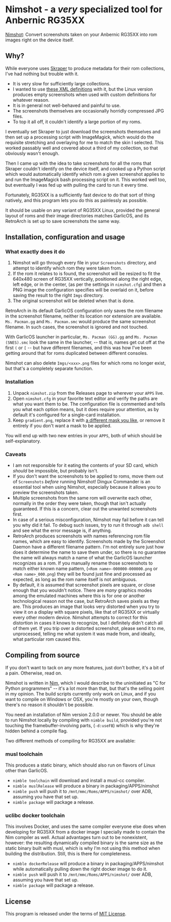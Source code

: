 # Nimshot - a *very* specialized tool for Anbernic RG35XX

[Nimshot](https://github.com/mihara/nimshot): Convert screenshots taken on your Anbernic RG35XX into rom images right on the device itself.

## Why?

While everyone uses [Skraper](https://www.skraper.net/) to produce metadata for their rom collections, I've had nothing but trouble with it.

+ It is very slow for sufficiently large collections.
+ I wanted to use [these XML definitions](https://github.com/timault/Garlic-Os-Skraper-) with it, but the Linux version produces empty screenshots when used with custom definitions for whatever reason.
+ It is in general not well-behaved and painful to use.
+ The screenshots themselves are occasionally horridly compressed JPG files.
+ To top it all off, it couldn't identify a large portion of my roms.

I eventually set Skraper to just download the screenshots themselves and then set up a processing script with ImageMagick, which would do the requisite stretching and overlaying for me to match the skin I selected. This worked passably well and covered about a third of my collection, so that obviously wasn't enough.

Then I came up with the idea to take screenshots for all the roms that Skraper couldn't identify on the device itself, and cooked up a Python script which would automatically identify which rom a given screenshot applies to and run the ImageMagick bash processing script on it. This worked well too, but eventually I was fed up with pulling the card to run it every time.

Fortunately, RG35XX is a sufficiently fast device to do that sort of thing natively, and this program lets you do this as painlessly as possible.

It should be usable on any variant of RG35XX Linux, provided the general layout of roms and their image directories matches GarlicOS, and its RetroArch is set up to save screenshots the same way.

## Installation, configuration and usage

### What exactly does it do

1. Nimshot will go through every file in your `Screenshots` directory, and attempt to identify which rom they were taken from.
2. If the rom it relates to is found, the screenshot will be resized to fit the 640x480 screen of RG35XX vertically, positioned along the right edge, left edge, or in the center, (as per the settings in `nimshot.cfg`) and then a PNG image the configuration specifies will be overlaid on it, before saving the result to the right `Imgs` directory.
3. The original screenshot will be deleted when that is done.

RetroArch in its default GarlicOS configuration only saves the rom filename in the screenshot filename, neither its location nor extension are available. `Ms. Pacman.gg` and `Ms. Pacman.smc` would produce the same screenshot filename. In such cases, the screenshot is ignored and not touched.

With GarlicOS launcher in particular, `Ms. Pacman (GG).gg` and `Ms. Pacman (SNES).smc` look the same in the launcher, -- that is, names get cut off at the first `(` or `[` -- but have different filenames, and this was how I've been getting around that for roms duplicated between different consoles.

Nimshot can also delete `Imgs/<xxx>.png` files for which roms no longer exist, but that's a completely separate function.

### Installation

1. Unpack `nimshot.zip` from the Releases page to wherever your `APPS` live.
2. Open `nimshot.cfg` in your favorite text editor and verify the paths are what you want them to be. The configuration file is commented and tells you what each option means, but it does require your attention, as by default it's configured for a single-card installation.
3. Keep `gradient.png`, replace it with [a different mask you like](https://github.com/timault/Garlic-Os-Skraper-), or remove it entirely if you don't want a mask to be applied.

You will end up with two new entries in your `APPS`, both of which should be self-explanatory.

### Caveats

+ I am not responsible for it eating the contents of your SD card, which *should* be impossible, but probably isn't.
+ If you don't want the screenshots to be applied to roms, move them out of `Screenshots` *before* running Nimshot! Dingux Commander is an essential tool when using Nimshot, especially because it allows you to preview the screenshots taken.
+ Multiple screenshots from the same rom will overwrite each other, normally in the order they were taken, though that isn't actually guaranteed. If this is a concern, clear out the unwanted screenshots first.
+ In case of a serious misconfiguration, Nimshot may fail before it can tell you why did it fail. To debug such issues, try to run it through `adb shell` and see what the error message is, if anything.
+ RetroArch produces screenshots with names referencing rom file names, which are easy to identify. Screenshots made by the Screenshot Daemon have a different filename pattern. I'm not entirely sure just how does it determine the name to save them under, so there is no guarantee the name will always match a name of what the GarlicOS launcher recognizes as a rom. If you manually rename those screenshots to match either known name pattern, (`<Rom name>-000000-000000.png` or `<Rom name>_000.png`) they will be found just fine and processed as expected, as long as the rom name itself is not ambiguous.
+ By default, it is assumed that screenshot pixels are square, or close enough that you wouldn't notice. There are *many* graphics modes among the emulated machines where this is for one or another technological reason not the case, but RetroArch saves pixels as they are. This produces an image that looks very distorted when you try to view it on a display with square pixels, like that of RG35XX or virtually every other modern device. Nimshot attempts to correct for this distortion in cases it knows to recognize, but I definitely didn't catch all of them yet. If you trip over a distorted screenshot, please send it to me, unprocessed, telling me what system it was made from, and ideally, what particular rom caused this.

## Compiling from source

If you don't want to tack on any more features, just don't bother, it's a bit of a pain. Otherwise, read on.

Nimshot is written in [Nim](https://nim-lang.org/), which I would describe to the uninitiated as "C for Python programmers" -- it's a lot more than that, but that's the selling point in my opinion. The build scripts currently only work on Linux, and if you want to compile on Windows or OSX, you're mostly on your own, though there's no reason it shouldn't be possible.

You need an installation of Nim version 2.0.0 or newer. You should be able to run Nimshot locally by compiling with `nimble build`, provided you're not touching the framebuffer-involving parts, (`-d:useFB`) which is why they're hidden behind a compile flag.

Two different methods of compiling for RG35XX are available:

### musl toolchain

This produces a static binary, which should also run on flavors of Linux other than GarlicOS.

+ `nimble toolchain` will download and install a musl-cc compiler.
+ `nimble muslRelease` will produce a binary in packaging/APPS/nimshot
+ `nimble push` will push it to `/mnt/mmc/Roms/APPS/nimshot/` over ADB, assuming you have that set up.
+ `nimble package` will package a release.

### uclibc docker toolchain

This involves Docker, and uses the same compiler everyone else does when developing for RG35XX from a docker image I specially made to contain the Nim compiler as well. Actual advantages turn out to be nonexistent, however: the resulting dynamically compiled binary is the same size as the static binary built with musl, which is why I'm not using this method when building the distribution. Still, this is there for completeness.

+ `nimble dockerRelease` will produce a binary in packaging/APPS/nimshot while automatically pulling down the right docker image to do it.
+ `nimble push` will push it to `/mnt/mmc/Roms/APPS/nimshot/` over ADB, assuming you have that set up.
+ `nimble package` will package a release.

## License

This program is released under the terms of [MIT License](LICENSE).
